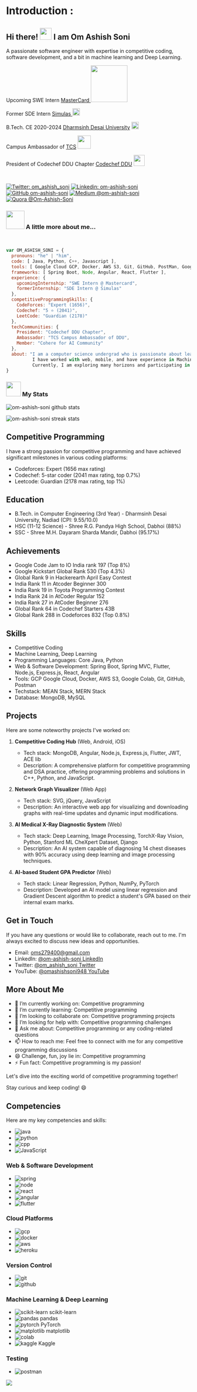 
# Introduction : 
<div>

## Hi there! <img src="https://media.giphy.com/media/cLGu3Icy4OImKOJpai/giphy.gif" width="32"> I am Om Ashish Soni 

<!-- <img align='right' src="https://media1.giphy.com/media/St8Fupl4K8Lyl5E9G7/giphy.gif?cid=ecf05e47z9x7dwocmvenuctj07lj7sfrhua3xqsoklr0cch4&ep=v1_gifs_related&rid=giphy.gif&ct=s" height="24%"> -->

A passionate software engineer with expertise in competitive coding, software development, and a bit in machine learning and Deep Learning.

</div>



<p>
  Upcoming SWE Intern <a href="https://www.mastercard.co.in/en-in.html">MasterCard
  <img style="display:inline;" src="https://media.giphy.com/media/rtg6G39riKJtT5ph7y/giphy.gif" width="100"></a>
</p>
<p>
  Former SDE Intern <a href="https://simulas.in/">Simulas
  </a>
  <img src="https://media.giphy.com/media/QXPqYpSyBIMjBTtBbl/giphy.gif" width="20">
<p>
<p>
  B.Tech. CE 2020-2024 <a href="https://www.ddu.ac.in/">Dharmsinh Desai University</a>
  <img src="https://media.giphy.com/media/EzWeaUtmerGTiNbZF6/giphy.gif" height="20">
</p>
<p>
  Campus Ambassador of <a href="https://www.tcs.com/">TCS</a>
  <img src="https://media.giphy.com/media/d33yf9SI1RsdSA0H7u/giphy.gif" width="36">
</p>

</p>

  President of Codechef DDU Chapter <a href="https://www.linkedin.com/company/codechef-ddu-chapter/">Codechef DDU</a>
  <img src="https://media.giphy.com/media/WUlplcMpOCEmTGBtBW/giphy.gif" width="30">
</p>

<br/>

[![Twitter: om_ashish_soni](https://img.shields.io/twitter/follow/om_ashish_soni?style=social)](https://twitter.com/om_ashish_soni)
[![Linkedin: om-ashish-soni](https://img.shields.io/badge/-om--ashish--soni-blue?style=flat-square&logo=Linkedin&logoColor=white&link=https://www.linkedin.com/in/thaianebraga/)](https://www.linkedin.com/in/om-ashish-soni/)
[![GitHub om-ashish-soni](https://img.shields.io/github/followers/om-ashish-soni?label=follow&style=social)](https://github.com/om-ashish-soni/)
[![Medium @om-ashish-soni](https://img.shields.io/badge/-om--ashish--soni-gray?style=flat&logo=medium)](https://medium.com/@om-ashish-soni)
[![Quora @Om-Ashish-Soni](https://img.shields.io/badge/-Om--Ashish--Soni-red?style=flat&logo=quora)](https://www.quora.com/profile/Om-Ashish-Soni)
<!-- [![Competitive Programming](https://img.shields.io/badge/Competitive%20Programming-Expert-brightgreen.svg)](https://www.stopstalk.com/user/profile/om_ashish_soni)
[![YouTube](https://img.shields.io/badge/-Om%20Ashish%20Soni-red?style=for-the-badge&logo=YouTube&logoColor=white)](https://www.youtube.com/channel/UCoCysfMdSLjxRnz-fx9ez8Q) -->


### <img src="https://media.giphy.com/media/D1kBaRvs9LmaYU3CsF/giphy.gif" width="50"> A little more about me...  

<br/>

```javascript
var OM_ASHISH_SONI = {
  pronouns: "he" | "him",
  code: [ Java, Python, C++, Javascript ],
  tools: [ Google Cloud GCP, Docker, AWS S3, Git, GitHub, PostMan, Google Colab ],
  frameworks: [ Spring Boot, Node, Angular, React, Flutter ],
  experience: {
    upcomingInternship: "SWE Intern @ Mastercard",
    formerInternship: "SDE Intern @ Simulas"
  },
  competitiveProgrammingSkills: {
    CodeForces: "Expert (1656)",
    Codechef: "5 ⭐ (2041)",
    LeetCode: "Guardian (2178)"
  },
  techCommunities: {
    President: "Codechef DDU Chapter",
    Ambassador: "TCS Campus Ambassador of DDU",
    Member: "Cohere for AI Community"
  },
  about: "I am a computer science undergrad who is passionate about learning and creating solutions.\n
          I have worked with web, mobile, and have experience in Machine Learning and Deep Learning.\n
          Currently, I am exploring many horizons and participating in competitive programming."
}


```


### <img src="https://media.giphy.com/media/cj87CxfRtrUifF3Ryk/giphy.gif" width="40"> My Stats 
![om-ashish-soni github stats](https://github-readme-stats.vercel.app/api?username=om-ashish-soni&show_icons=true)  

![om-ashish-soni streak stats](https://github-readme-streak-stats.herokuapp.com/?user=om-ashish-soni&)  




## Competitive Programming

I have a strong passion for competitive programming and have achieved significant milestones in various coding platforms:

- Codeforces: Expert (1656 max rating)
- Codechef: 5-star coder (2041 max rating, top 0.7%)
- Leetcode: Guardian (2178 max rating, top 1%)

## Education

- B.Tech. in Computer Engineering (3rd Year) - Dharmsinh Desai University, Nadiad (CPI: 9.55/10.0)
- HSC (11-12 Science) - Shree R.G. Pandya High School, Dabhoi (88%)
- SSC - Shree M.H. Dayaram Sharda Mandir, Dabhoi (95.17%)

## Achievements

- Google Code Jam to IO India rank 197 (Top 8%)
- Google Kickstart Global Rank 530 (Top 4.3%)
- Global Rank 9 in Hackerearth April Easy Contest
- India Rank 11 in Atcoder Beginner 300
- India Rank 19 in Toyota Programming Contest
- India Rank 24 in AtCoder Regular 152
- India Rank 27 in AtCoder Beginner 276
- Global Rank 64 in Codechef Starters 43B
- Global Rank 288 in Codeforces 832 (Top 0.8%)

## Skills

- Competitive Coding
- Machine Learning, Deep Learning
- Programming Languages: Core Java, Python
- Web & Software Development: Spring Boot, Spring MVC, Flutter, Node.js, Express.js, React, Angular
- Tools: GCP Google Cloud, Docker, AWS S3, Google Colab, Git, GitHub, Postman
- Techstack: MEAN Stack, MERN Stack
- Database: MongoDB, MySQL



## Projects

Here are some noteworthy projects I've worked on:

1. **Competitive Coding Hub** (Web, Android, iOS)
   - Tech stack: MongoDB, Angular, Node.js, Express.js, Flutter, JWT, ACE lib
   - Description: A comprehensive platform for competitive programming and DSA practice, offering programming problems and solutions in C++, Python, and JavaScript.

2. **Network Graph Visualizer** (Web App)
   - Tech stack: SVG, jQuery, JavaScript
   - Description: An interactive web app for visualizing and downloading graphs with real-time updates and dynamic input modifications.

3. **AI Medical X-Ray Diagnostic System** (Web)
   - Tech stack: Deep Learning, Image Processing, TorchX-Ray Vision, Python, Stanford ML CheXpert Dataset, Django
   - Description: An AI system capable of diagnosing 14 chest diseases with 90% accuracy using deep learning and image processing techniques.

4. **AI-based Student GPA Predictor** (Web)
   - Tech stack: Linear Regression, Python, NumPy, PyTorch
   - Description: Developed an AI model using linear regression and Gradient Descent algorithm to predict a student's GPA based on their internal exam marks.


## Get in Touch

If you have any questions or would like to collaborate, reach out to me. I'm always excited to discuss new ideas and opportunities.

- Email: [oms279400@gmail.com](mailto:oms279400@gmail.com)
- LinkedIn: [@om-ashish-soni LinkedIn](https://www.linkedin.com/in/om-ashish-soni/)
- Twitter: [@om_ashish_soni Twitter](https://twitter.com/om_ashish_soni)
- YouTube: [@omashishsoni948 YouTube](https://www.youtube.com/@omashishsoni948/)

  
## More About Me

- 🔭 I’m currently working on: Competitive programming
- 🌱 I’m currently learning: Competitive programming
- 👯 I’m looking to collaborate on: Competitive programming projects
- 🤔 I’m looking for help with: Competitive programming challenges
- 💬 Ask me about: Competitive programming or any coding-related questions
- 📫 How to reach me: Feel free to connect with me for any competitive programming discussions
- 😄 Challenge, fun, joy lie in: Competitive programming
- ⚡ Fun fact: Competitive programming is my passion!

Let's dive into the exciting world of competitive programming together!

Stay curious and keep coding! 😄


<!-- <img src ="https://github-readme-stats.vercel.app/api/top-langs/?username=om-ashish-soni&exclude_repo=soj-android,SDP,saraswati-education-system-backend,om-ashish-soni,saraswati-online-judge,soj,oms-tic-tac-toe,8086_microprocessor,aharnish,om-ashish-soni.github.io,leetcode-questions,vim-configuration,search-engine,online-ide,aharnish-frontend,rest-api-on-cloud-heroku-firebase,react-testing-crud-api-node-express-mongo-heroku,instagram_clone,youtube-clone-by-om-soni,amazon-clone-by-om-soni,jenkins,instagram_clone_android_ios_app,codechef_clone,cognitive-test-portal,keep-notes-om-soni,ICTWIIb_Project_CE121_CE074,codeforces-api,scc,SaraswatiCodingClub,api.aharnish,online-ide-deployed-heroku,dumping-repo,online_job_portal_django_project,om_soni_online_job_portal_django,online_job_portal,online_ide,complete-insta-clone-app-react-native-firebase,raw-insta-app-react-native-firebase,user-registration-app-react-native-firebase,file-uploader-to-firebase9-using-react-native,image-picker-with-display-react-native,file-picker-react-native,react-native-first-todo-app,firebase-v9.3.0_with_react,complete-amazon-clone,amazon-raw-clone,complete-youtube-clone,youtube-raw-clone,google-keep-clone,instagram-clone,amaxon-clone,whatsapp-clone,excell-sheets-clone"> -->






## Competencies


Here are my key competencies and skills:

- ![java](https://img.shields.io/badge/java-%FFA500.svg?style=for-the-badge&logo=java&logoColor=white)
- ![python](https://img.shields.io/badge/python-%233776AB.svg?style=for-the-badge&logo=python&logoColor=white)
- ![cpp](https://img.shields.io/badge/c%2B%2B-%2300599C.svg?style=for-the-badge&logo=c%2B%2B&logoColor=white)
- ![JavaScript](https://img.shields.io/badge/JavaScript-%23F7DF1E.svg?style=for-the-badge&logo=javascript&logoColor=black)

### Web & Software Development

- ![spring](https://img.shields.io/badge/spring-%236DB33F.svg?style=for-the-badge&logo=spring&logoColor=white) 
- ![node](https://img.shields.io/badge/node.js-%23339933.svg?style=for-the-badge&logo=node.js&logoColor=white) 
- ![react](https://img.shields.io/badge/react-%2361DAFB.svg?style=for-the-badge&logo=react&logoColor=white)
- ![angular](https://img.shields.io/badge/angular-%23DD0031.svg?style=for-the-badge&logo=angular&logoColor=white)
- ![flutter](https://img.shields.io/badge/flutter-%2302569B.svg?style=for-the-badge&logo=flutter&logoColor=white) 


### Cloud Platforms

- ![gcp](https://img.shields.io/badge/Google%20Cloud-%234285F4.svg?style=for-the-badge&logo=google-cloud&logoColor=white) 
- ![docker](https://img.shields.io/badge/docker-%232496ED.svg?style=for-the-badge&logo=docker&logoColor=white) 
- ![aws](https://img.shields.io/badge/AWS-%23FF9900.svg?style=for-the-badge&logo=amazon-aws&logoColor=white) 
- ![heroku](https://img.shields.io/badge/heroku-%23430098.svg?style=for-the-badge&logo=heroku&logoColor=white)
  

### Version Control

- ![git](https://img.shields.io/badge/git-%23F05033.svg?style=for-the-badge&logo=git&logoColor=white) 
- ![github](https://img.shields.io/badge/github-%23181717.svg?style=for-the-badge&logo=github&logoColor=white) 


### Machine Learning & Deep Learning

- ![scikit-learn](https://img.shields.io/badge/scikit--learn-%23F7931E.svg?style=for-the-badge&logo=scikit-learn&logoColor=white) scikit-learn
- ![pandas](https://img.shields.io/badge/pandas-%23150458.svg?style=for-the-badge&logo=pandas&logoColor=white) pandas
- ![pytorch](https://img.shields.io/badge/pytorch-%23EE4C2C.svg?style=for-the-badge&logo=pytorch&logoColor=white) PyTorch
- ![matplotlib](https://img.shields.io/badge/matplotlib-%23FF6C37.svg?style=for-the-badge&logo=matplotlib&logoColor=white) matplotlib
- ![colab](https://img.shields.io/badge/Google%20Colab-%23F9AB00.svg?style=for-the-badge&logo=google-colab&logoColor=white) 
- ![kaggle](https://img.shields.io/badge/kaggle-%2320BEFF.svg?style=for-the-badge&logo=kaggle&logoColor=white) Kaggle


### Testing

- ![postman](https://img.shields.io/badge/postman-%23FF6C37.svg?style=for-the-badge&logo=postman&logoColor=white) 



<img src="https://github-profile-trophy.vercel.app/?username=om-ashish-soni">
